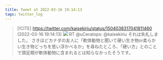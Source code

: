 ```yaml
---
title: Tweet at 2022-03-16 19:14:13
tags: twitter_log
---
```


> [!CITE] https://twitter.com/kaisekiriu/status/1504038317041811460 (2022-03-16 19:14:13)
> ![](https://twitter.com/kaisekiriu/status/1504038317041811460)
> RT @uCeratops: @kaisekiriu それは失礼しました。
> さきほどカナダの友人に「軟体動物と聞いて硬い生き物or柔らかい生き物どっちを思い浮かべるか」を尋ねたところ、「硬い方」とのことで頭足類が軟体動物に含まれるとは知らなかったそうです。
